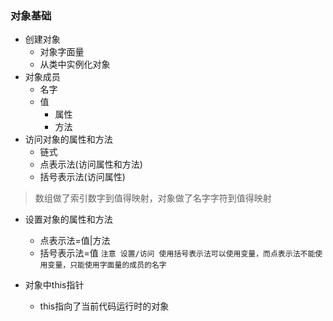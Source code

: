### 对象基础

- 创建对象
  - 对象字面量
  - 从类中实例化对象
- 对象成员
  - 名字
  - 值
    - 属性
    - 方法
- 访问对象的属性和方法
  - 链式
  - 点表示法(访问属性和方法)
  - 括号表示法(访问属性)
>数组做了索引数字到值得映射，对象做了名字字符到值得映射
- 设置对象的属性和方法
  - 点表示法=值|方法
  - 括号表示法=值
`注意 设置/访问 使用括号表示法可以使用变量，而点表示法不能使用变量，只能使用字面量的成员的名字`

- 对象中this指针
  - this指向了当前代码运行时的对象

